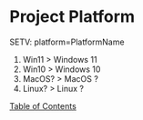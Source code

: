 # Project Platform

SETV: platform=PlatformName

1. Win11 > Windows 11
1. Win10 > Windows 10
1. MacOS? > MacOS ?
2. Linux? > Linux ?

[Table of Contents](../README.md)
